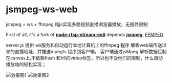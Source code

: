 # jsmpeg-ws-web
jsmpeg + ws + ffmpeg  纯js实现多路视频直播浏览器播放，无插件限制

First of all, it's a fork of [**node-rtsp-stream-es6**](https://github.com/Wifsimster/node-rtsp-stream-es6)
depends
[**jsmpeg**](https://github.com/phoboslab/jsmpeg), [FFMPEG](https://ffmpeg.org/download.html)

server.js 提供 ws服务和自动运行本地计算机上的ffmpeg 程序 解析web端传送过来的直播地址，并推送mpegts 程序到客户端， 客户端通过jsMpeg 解析数据绘制在canvas上,不依赖flash 和h5的video标签，所以也不受他们的限制，什么自动播放啥的轻松实现；


![效果图1](https://github.com/zhairuihao/jsmpeg-ws-web/doc/jsmpeg.gif)
![效果图2](https://github.com/zhairuihao/jsmpeg-ws-web/doc/jsmpeg.gif)
